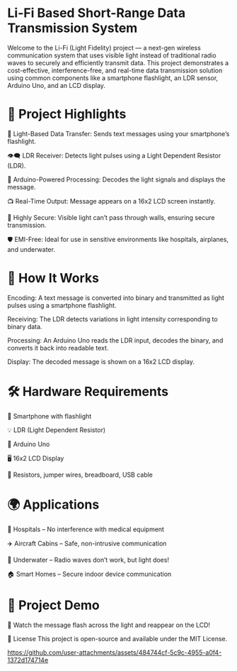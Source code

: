 # Li-Fi Based Short-Range Data Transmission System

Welcome to the Li-Fi (Light Fidelity) project — a next-gen wireless communication system that uses visible light instead of traditional radio waves to securely and efficiently transmit data. This project demonstrates a cost-effective, interference-free, and real-time data transmission solution using common components like a smartphone flashlight, an LDR sensor, Arduino Uno, and an LCD display.


# 🚀 Project Highlights


📲 Light-Based Data Transfer: Sends text messages using your smartphone’s flashlight.

👁️‍🗨️ LDR Receiver: Detects light pulses using a Light Dependent Resistor (LDR).

🔧 Arduino-Powered Processing: Decodes the light signals and displays the message.

📺 Real-Time Output: Message appears on a 16x2 LCD screen instantly.

🔐 Highly Secure: Visible light can’t pass through walls, ensuring secure transmission.

🛡️ EMI-Free: Ideal for use in sensitive environments like hospitals, airplanes, and underwater.



# 🧠 How It Works


Encoding: A text message is converted into binary and transmitted as light pulses using a smartphone flashlight.

Receiving: The LDR detects variations in light intensity corresponding to binary data.

Processing: An Arduino Uno reads the LDR input, decodes the binary, and converts it back into readable text.

Display: The decoded message is shown on a 16x2 LCD display.



# 🛠️ Hardware Requirements


🔦 Smartphone with flashlight

💡 LDR (Light Dependent Resistor)

🧠 Arduino Uno

🖥️ 16x2 LCD Display

🔌 Resistors, jumper wires, breadboard, USB cable



# 🌍 Applications


🏥 Hospitals – No interference with medical equipment

✈️ Aircraft Cabins – Safe, non-intrusive communication

🌊 Underwater – Radio waves don’t work, but light does!

🏠 Smart Homes – Secure indoor device communication



# 📸 Project Demo


💬 Watch the message flash across the light and reappear on the LCD!


📄 License
This project is open-source and available under the MIT License.


https://github.com/user-attachments/assets/484744cf-5c9c-4955-a0f4-1372d174714e

